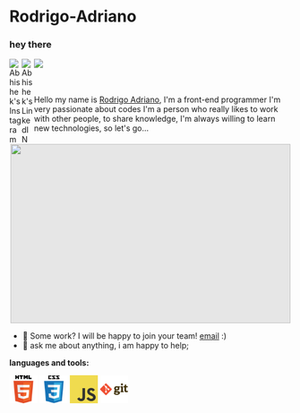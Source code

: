 # Rodrigo-Adriano
### hey there 
<a href="https://www.instagram.com/rodrigoadrian0/">
  <img align="left" alt="Abhishek's Instagram" width="22px" src="https://raw.githubusercontent.com/hussainweb/hussainweb/main/icons/instagram.png" />
</a>
<a href="https://www.linkedin.com/in/rodrigo-adriano-20510740/">
  <img align="left" alt="Abhishek's LinkedIN" width="22px" src="https://raw.githubusercontent.com/peterthehan/peterthehan/master/assets/linkedin.svg" />
</a>

![](https://visitor-badge.glitch.me/badge?page_id=abhisheknaiidu.abhisheknaiidu)

<br />

 Hello my name is [Rodrigo Adriano](https://linktr.ee/rodrigoadriano), I'm a front-end programmer I'm very passionate about codes I'm a person who really likes to work with other people, to share knowledge, I'm always willing to learn new technologies, so let's go...


<img style="display: block;-webkit-user-select: none;margin: auto;cursor: zoom-in;background-color: hsl(0, 0%, 90%);" src="https://clubedosgeeks.com.br/wp-content/uploads/2016/01/dormrm.gif" width="500" height="320">
  
- 💼 Some work? I will be happy to join your team! [email](mailto:rodrigo8845Alive.com) :)
- 💬 ask me about anything, i am happy to help;

**languages and tools:**  




<code><img height="50" src="https://raw.githubusercontent.com/github/explore/80688e429a7d4ef2fca1e82350fe8e3517d3494d/topics/html/html.png"></code>
<code><img height="50" src="https://raw.githubusercontent.com/github/explore/80688e429a7d4ef2fca1e82350fe8e3517d3494d/topics/css/css.png"></code>
<code><img height="50" src="https://raw.githubusercontent.com/github/explore/80688e429a7d4ef2fca1e82350fe8e3517d3494d/topics/javascript/javascript.png"></code>
<code><img height="50" src="https://raw.githubusercontent.com/github/explore/80688e429a7d4ef2fca1e82350fe8e3517d3494d/topics/git/git.png">
